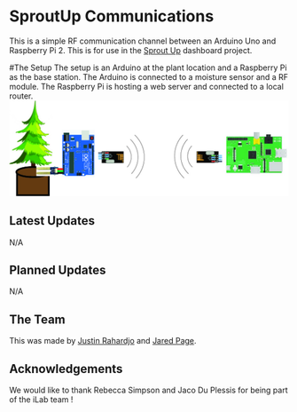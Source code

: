 # SproutUp Communications
This is a simple RF communication channel between an Arduino Uno and Raspberry Pi 2. 
This is for use in the [Sprout Up](https://github.com/justindra/Sproutup-Dashboard) dashboard project.

#The Setup
The setup is an Arduino at the plant location and a Raspberry Pi as the base station. The Arduino is connected to a moisture sensor and a RF module. The Raspberry Pi is hosting a web server and connected to a local router. 
![alt tag](https://raw.githubusercontent.com/JaredPage/SproutUp-Comms/master/setup.jpg)

## Latest Updates
N/A

## Planned Updates
N/A

## The Team
This was made by [Justin Rahardjo](http://justinrahardjo.info/) and [Jared Page](http://jaredpage.net).

## Acknowledgements
We would like to thank Rebecca Simpson and Jaco Du Plessis for being part of the iLab team !